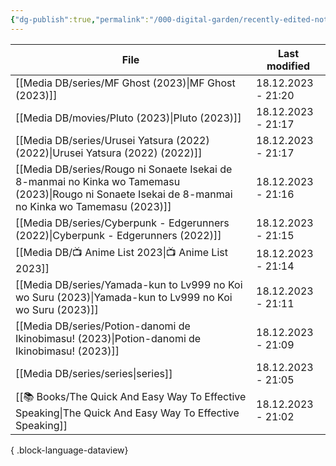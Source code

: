 ```yaml
---
{"dg-publish":true,"permalink":"/000-digital-garden/recently-edited-notes/","dgPassFrontmatter":true,"noteIcon":"1","created":"2023-12-14T09:05:52.599+05:30","updated":"2023-12-14T09:12:44.868+05:30"}
---
```


| File                                                                                                                                                    | Last modified      |
| ------------------------------------------------------------------------------------------------------------------------------------------------------- | ------------------ |
| [[Media DB/series/MF Ghost (2023)\|MF Ghost (2023)]]                                                                                                 | 18.12.2023 - 21:20 |
| [[Media DB/movies/Pluto (2023)\|Pluto (2023)]]                                                                                                       | 18.12.2023 - 21:17 |
| [[Media DB/series/Urusei Yatsura (2022) (2022)\|Urusei Yatsura (2022) (2022)]]                                                                       | 18.12.2023 - 21:17 |
| [[Media DB/series/Rougo ni Sonaete Isekai de 8-manmai no Kinka wo Tamemasu (2023)\|Rougo ni Sonaete Isekai de 8-manmai no Kinka wo Tamemasu (2023)]] | 18.12.2023 - 21:16 |
| [[Media DB/series/Cyberpunk - Edgerunners (2022)\|Cyberpunk - Edgerunners (2022)]]                                                                   | 18.12.2023 - 21:15 |
| [[Media DB/📺 Anime List 2023\|📺 Anime List 2023]]                                                                                                  | 18.12.2023 - 21:14 |
| [[Media DB/series/Yamada-kun to Lv999 no Koi wo Suru (2023)\|Yamada-kun to Lv999 no Koi wo Suru (2023)]]                                             | 18.12.2023 - 21:11 |
| [[Media DB/series/Potion-danomi de Ikinobimasu! (2023)\|Potion-danomi de Ikinobimasu! (2023)]]                                                       | 18.12.2023 - 21:09 |
| [[Media DB/series/series\|series]]                                                                                                                   | 18.12.2023 - 21:05 |
| [[📚 Books/The Quick And Easy Way To Effective Speaking\|The Quick And Easy Way To Effective Speaking]]                                              | 18.12.2023 - 21:02 |

{ .block-language-dataview}